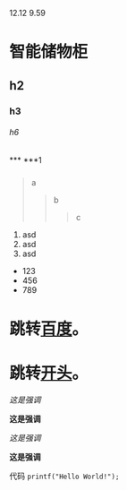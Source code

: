12.12 9.59
# 智能储物柜
## h2
### h3
###### h6
*** ***1
### ###
>a
>>b
>>>c

1. asd
2. asd
3. asd

* 123
* 456
* 789

# 跳转[百度](https://www.baidu.com)。
# 跳转[开头](/#智能储物柜)。

*这是强调*

**这是强调**

_这是强调_

__这是强调__

代码 `printf("Hello World!");`
